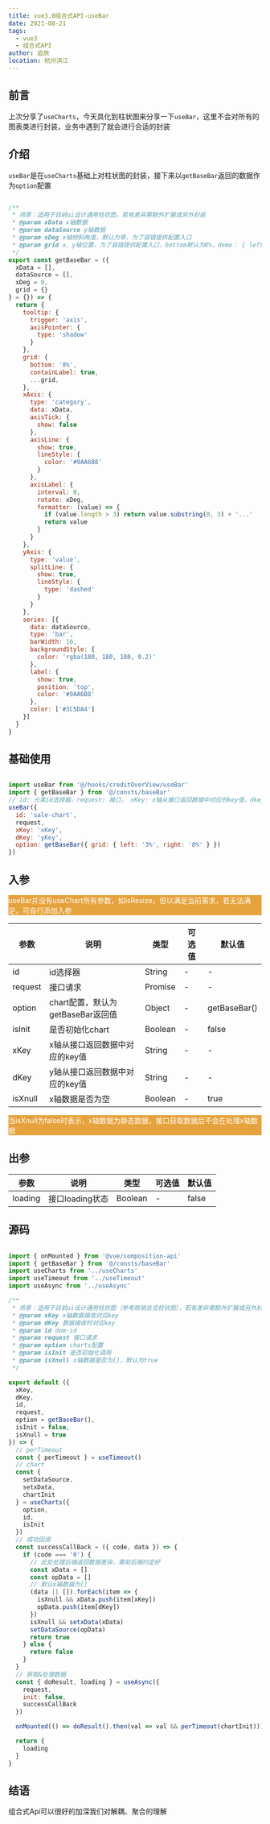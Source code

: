 ```yaml
---
title: vue3.0组合式API-useBar
date: 2021-08-21
tags: 
  - vue3
  - 组合式API
author: 追旅
location: 杭州滨江
---
```


## 前言

上次分享了```useCharts```，今天具化到柱状图来分享一下```useBar```，这里不会对所有的图表类进行封装，业务中遇到了就会进行合适的封装

## 介绍

```useBar```是在```useCharts```基础上对柱状图的封装，接下来以```getBaseBar```返回的数据作为```option```配置

```js

/**
 * 场景：适用于目前ui设计通用柱状图，若有差异需额外扩展或另外封装
 * @param xData x轴数据
 * @param dataSource y轴数据
 * @param xDeg x轴倾斜角度，默认为零，为了容错提供配置入口
 * @param grid x、y轴位置，为了容错提供配置入口，bottom默认为8%，demo： { left: '1%', right: '1%' }
 */
export const getBaseBar = ({
  xData = [],
  dataSource = [],
  xDeg = 0,
  grid = {}
} = {}) => {
  return {
    tooltip: {
      trigger: 'axis',
      axisPointer: {
        type: 'shadow'
      }
    },
    grid: {
      bottom: '8%',
      containLabel: true,
      ...grid,
    },
    xAxis: {
      type: 'category',
      data: xData,
      axisTick: {
        show: false
      },
      axisLine: {
        show: true,
        lineStyle: {
          color: '#9AA6B8'
        }
      },
      axisLabel: {
        interval: 0,
        rotate: xDeg,
        formatter: (value) => {
          if (value.length > 3) return value.substring(0, 3) + '...'
          return value
        }
      }
    },
    yAxis: {
      type: 'value',
      splitLine: {
        show: true,
        lineStyle: {
          type: 'dashed'
        }
      }
    },
    series: [{
      data: dataSource,
      type: 'bar',
      barWidth: 16,
      backgroundStyle: {
        color: 'rgba(180, 180, 180, 0.2)'
      },
      label: {
        show: true,
        position: 'top',
        color: '#9AA6B8'
      },
      color: ['#3C5DA4']
    }]
  }
}
```


## 基础使用

```js

import useBar from '@/hooks/creditOverView/useBar'
import { getBaseBar } from '@/consts/baseBar'
// id: 元素id选择器，request: 接口， xKey: x轴从接口返回数据中对应的key值，dkey：y轴从接口返回数据中对应的key值，option：chart配置
useBar({
  id: 'sale-chart',
  request,
  xKey: 'xKey',
  dKey: 'yKey',
  option: getBaseBar({ grid: { left: '3%', right: '8%' } })
})

```

## 入参

<p style="background: #E6A23C; color: #fff;">useBar并没有useChart所有参数，如isResize，但以满足当前需求，若无法满足，可自行添加入参</p>

| 参数        | 说明         | 类型        | 可选值        | 默认值  |
|-------------|--------------|-------------|--------------|---------|
| id | id选择器 | String | - | - |
| request | 接口请求 | Promise | - | - |
| option | chart配置，默认为getBaseBar返回值 | Object | - | getBaseBar() |
| isInit | 是否初始化chart | Boolean | - | false |
| xKey | x轴从接口返回数据中对应的key值 | String | - | - |
| dKey | y轴从接口返回数据中对应的key值 | String | - | - |
| isXnull | x轴数据是否为空 | Boolean | - | true |

<p style="background: #E6A23C; color: #fff;">当isXnull为false时表示，x轴数据为静态数据，接口获取数据后不会在处理x轴数据</p>

## 出参

| 参数        | 说明         | 类型        | 可选值        | 默认值  |
|-------------|--------------|-------------|--------------|---------|
| loading | 接口loading状态 | Boolean | - | false |

## 源码

```js

import { onMounted } from '@vue/composition-api'
import { getBaseBar } from '@/consts/baseBar'
import useCharts from '../useCharts'
import useTimeout from '../useTimeout'
import useAsync from '../useAsync'

/**
 * 场景：适用于目前ui设计通用柱状图（参考赊销总览柱状图），若有差异需额外扩展或另外封装
 * @param xKey x轴数据接收对应key
 * @param dKey 数据接收时对应key
 * @param id dom-id
 * @param request 接口请求
 * @param option charts配置
 * @param isInit 是否初始化调用
 * @param isXnull x轴数据是否为[]，默认为true
 */

export default ({
  xKey,
  dKey,
  id,
  request,
  option = getBaseBar(),
  isInit = false,
  isXnull = true
}) => {
  // perTimeout
  const { perTimeout } = useTimeout()
  // chart
  const {
    setDataSource,
    setxData,
    chartInit
  } = useCharts({
    option,
    id,
    isInit
  })
  // 成功回调
  const successCallBack = ({ code, data }) => {
    if (code === '0') {
      // 此处处理后端返回数据差异，需前后端约定好
      const xData = []
      const opData = []
      // 默认x轴数据为[]
      (data || []).forEach(item => {
        isXnull && xData.push(item[xKey])
        opData.push(item[dKey])
      })
      isXnull && setxData(xData)
      setDataSource(opData)
      return true
    } else {
      return false
    }
  }
  // 获取&处理数据
  const { doResult, loading } = useAsync({
    request,
    init: false,
    successCallBack
  })

  onMounted(() => doResult().then(val => val && perTimeout(chartInit)))

  return {
    loading
  }
}
```

## 结语

组合式Api可以很好的加深我们对解耦、聚合的理解
